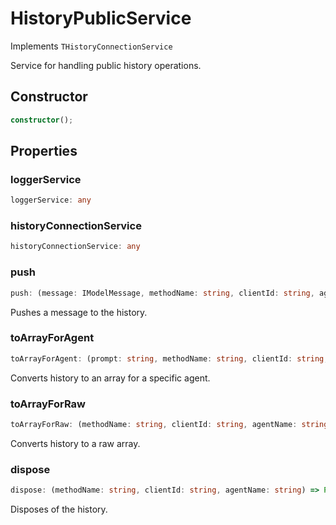 # HistoryPublicService

Implements `THistoryConnectionService`

Service for handling public history operations.

## Constructor

```ts
constructor();
```

## Properties

### loggerService

```ts
loggerService: any
```

### historyConnectionService

```ts
historyConnectionService: any
```

### push

```ts
push: (message: IModelMessage, methodName: string, clientId: string, agentName: string) => Promise<void>
```

Pushes a message to the history.

### toArrayForAgent

```ts
toArrayForAgent: (prompt: string, methodName: string, clientId: string, agentName: string) => Promise<IModelMessage[]>
```

Converts history to an array for a specific agent.

### toArrayForRaw

```ts
toArrayForRaw: (methodName: string, clientId: string, agentName: string) => Promise<IModelMessage[]>
```

Converts history to a raw array.

### dispose

```ts
dispose: (methodName: string, clientId: string, agentName: string) => Promise<void>
```

Disposes of the history.
